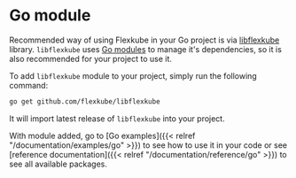 # Go module

Recommended way of using Flexkube in your Go project is via [libflexkube](https://github.com/flexkube/libflexkube) library. `libflexkube` uses [Go modules](https://blog.golang.org/using-go-modules) to manage it's dependencies, so it is also recommended for your project to use it.

To add `libflexkube` module to your project, simply run the following command:

```sh
go get github.com/flexkube/libflexkube
```

It will import latest release of `libflexkube` into your project.

With module added, go to [Go examples]({{< relref "/documentation/examples/go" >}}) to see how to use it in your code or see [reference documentation]({{< relref "/documentation/reference/go" >}}) to see all available packages.